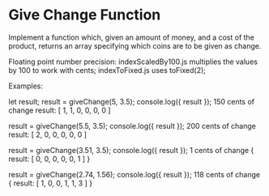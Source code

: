 # Give Change Function 

Implement a function which, given an amount of money, and a cost of the product, returns an array specifying which coins are to be given as change.

Floating point number precision:
indexScaledBy100.js multiplies the values by 100 to work with cents;
indexToFixed.js uses toFixed(2);

Examples:

let result;
result = giveChange(5, 3.5);
console.log({ result });
150 cents of change
result: [ 1, 1, 0, 0, 0, 0 ]


result = giveChange(5.5, 3.5);
console.log({ result });
200 cents of change
result: [ 2, 0, 0, 0, 0, 0 ]

result = giveChange(3.51, 3.5);
console.log({ result });
1 cents of change
{ result: [ 0, 0, 0, 0, 0, 1 ] }

result = giveChange(2.74, 1.56);
console.log({ result });
118 cents of change
{ result: [ 1, 0, 0, 1, 1, 3 ] }


